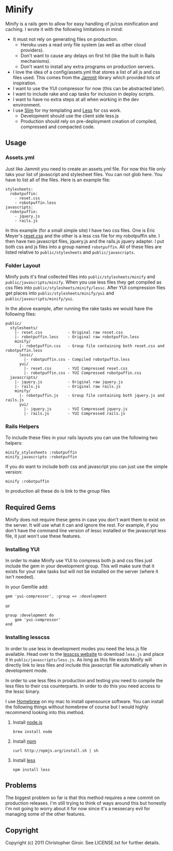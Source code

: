 # Minify

Minify is a rails gem to allow for easy handling of js/css minification and
caching. I wrote it with the following limitations in mind:

* It must not rely on generating files on production.
  * Heroku uses a read only file system (as well as other cloud providers).
  * Don't want to cause any delays on first hit (like the built in Rails mechanisms).
  * Don't want to install any extra programs on production servers.
* I love the idea of a config/assets.yml that stores a list of all js and css
  files used. This comes from the
  [Jammit](http://documentcloud.github.com/jammit/) library which provided lots
  of inspiration.
* I want to use the YUI compressor for now (this can be abstracted later).
* I want to include rake and cap tasks for inclusion in deploy scripts.
* I want to have no extra steps at all when working in the dev environment.
* I use [Slim](http://slim-lang.com/) for my templating and
  [Less](http://lesscss.org/) for css work.
  * Development should use the client side less.js
  * Production should rely on pre-deployment creation of compiled, compressed
    and compacted code.

## Usage

### Assets.yml

Just like Jammit you need to create an assets.yml file. For now this file only
taks your list of javascript and stylesheet files. You can not glob here. You
have to list all of the files. Here is an example file:

    stylesheets:
      robotpuffin:
        - reset.css
        - robotpuffin.less
    javascripts:
      robotpuffin:
        - jquery.js
        - rails.js

In this example (for a small simple site) I have two css files. One is Eric
Meyer's [reset.css](http://meyerweb.com/eric/tools/css/reset/) and the other is
a less css file for my robotpuffin site. I then have two javascript files,
jquery.js and the rails.js jquery adapter. I put both css and js files into a
group named `robotpuffin`. All of these files are listed relative to
`public/stylesheets` and `public/javascripts`.

### Folder Layout

Minify puts it's final collected files into `public/stylesheets/minify` and
`public/javascripts/minify`. When you use less files they get compiled as css
files into `public/stylesheets/minify/lessc`. After YUI compression files get
places into `public/stylesheets/minify/yui` and `public/javascripts/minify/yui`.

In the above example, after running the rake tasks we would have the following
files:

    public/
      stylesheets/
        |- reset.css           - Original raw reset.css
        |- robotpuffin.less    - Original raw robotpuffin.less
        minify/
          |- robotpuffin.css   - Group file containing both reset.css and robotpuffin.less
          lessc/
            |- robotpuffin.css - Compiled robotpuffin.less
          yui/
            |- reset.css       - YUI Compressed reset.css
            |- robotpuffin.css - YUI Compressed robotpuffin.css
      javascripts/
        |- jquery.js           - Original raw jquery.js
        |- rails.js            - Original raw rails.js
        minify/
          |- robotpuffin.js    - Group file containing both jquery.js and rails.js
          yui/
            |- jquery.js       - YUI Compressed jquery.js
            |- rails.js        - YUI Compressed rails.js

### Rails Helpers

To include these files in your rails layouts you can use the following two
helpers:

    minify_stylesheets :robotpuffin
    minify_javascripts :robotpuffin

If you do want to include both css and javascript you can just use the simple
version:

    minify :robotpuffin

In production all these do is link to the group files

## Required Gems

Minify does not require these gems in case you don't want them to exist on the
server. It will use what it can and ignore the rest. For example, if you don't
have the command line version of lessc installed or the javascript less file,
it just won't use these features.

### Installing YUI

In order to make Minify use YUI to compress both js and css files just include
the gem in your development group. This will make sure that it exists for your
rake tasks but will not be installed on the server (where it isn't needed).

In your Gemfile add:

    gem 'yui-compressor', :group => :development

or

    group :development do
        gem 'yui-compressor'
    end

### Installing lesscss

In order to use less in development modes you need the less.js file available.
Head over to the [lesscss website](http://lesscss.org/) to download `less.js`
and place it in `public/javascripts/less.js`. As long as this file exists
Minify will directly link to less files and include this javascript file
automatically when in development mode.

In order to use less files in production and testing you need to compile the
less files to their css counterparts. In order to do this you need access to
the lessc binary.

I use [Homebrew](http://mxcl.github.com/homebrew/) on my mac
to install opensource software. You can install the following things without
homebrew of course but I would highly recommend looking into this method.

1. Install [node.js](http://nodejs.org/)

    `brew install node`

2. Install [npm](http://npmjs.org/)

    `curl http://npmjs.org/install.sh | sh`

3. Install [less](http://lesscss.org/)

    `npm install less`

## Problems

The biggest problem so far is that this method requires a new commit on
production releases. I'm still trying to think of ways around this but honestly
I'm not going to worry about it for now since it's a nessecary evil for
managing some of the other features.

## Copyright
 
Copyright (c) 2011 Christopher Giroir. See LICENSE.txt for further details.

